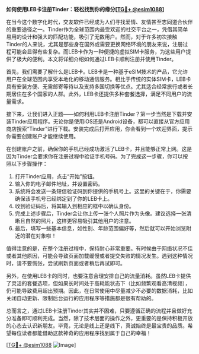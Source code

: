 **如何使用LEB卡注册Tinder：轻松找到你的缘分[[TG💪+ @esim1088](https://t.me/s/esim1088)]**

在当今这个数字化时代，交友软件已经成为人们寻找爱情、友情甚至志同道合伙伴的重要途径之一。Tinder作为全球范围内最受欢迎的社交平台之一，凭借其简单易用的设计和强大的匹配功能，吸引了无数用户。然而，对于许多初次接触Tinder的人来说，尤其是那些身在国外或需要更换网络环境的朋友来说，注册过程可能会显得有些复杂。而LEB卡作为一种便捷的虚拟SIM卡服务，为这些用户提供了极大的便利。本文将详细介绍如何通过LEB卡顺利注册并使用Tinder。

首先，我们需要了解什么是LEB卡。LEB卡是一种基于eSIM技术的产品，它允许用户在全球范围内享受本地化的移动通信服务。相比于传统的实体SIM卡，LEB卡具有安装方便、无需邮寄等待以及支持多国切换等优点。尤其适合经常旅行或者长期居住在多个国家的人群。此外，LEB卡还提供多种套餐选择，满足不同用户的流量需求。

接下来，让我们进入正题——如何利用LEB卡注册Tinder？第一步当然是下载并安装Tinder应用程序。无论你是使用iOS还是Android设备，都可以直接从官方应用商店搜索“Tinder”进行下载。安装完成后打开应用，你会看到一个欢迎界面，提示你需要创建账户才能继续使用。

在创建账户之前，确保你的手机已经成功激活了LEB卡，并且能够正常上网。这是因为Tinder会要求你在注册过程中验证手机号码。为了完成这一步骤，你可以按照以下步骤操作：

1. 打开Tinder应用，点击“开始”按钮。
2. 输入你的电子邮件地址，并设置密码。
3. 系统将会发送一条短信验证码到你提供的手机号上。这里的关键在于，你需要确保该手机号已经绑定到了你的LEB卡上。
4. 收到验证码后，将其输入到相应的框中以确认身份。
5. 完成上述步骤后，Tinder会让你上传一张个人照片作为头像。建议选择一张清晰且自然的照片，这样更容易吸引其他用户的注意。
6. 最后，填写一些基本信息，如性别、年龄范围偏好等，然后就可以开始浏览附近的潜在对象啦！

值得注意的是，在整个注册过程中，保持耐心非常重要。有时候由于网络状况不佳或者其他原因，可能会导致页面加载缓慢或者提交失败的情况发生。遇到这种情况时，请不要慌张，尝试刷新页面或者稍后再试即可。

另外，在使用LEB卡的同时，也要注意合理安排自己的流量消耗。虽然LEB卡提供了灵活的套餐选项，但如果长时间处于高耗能状态下（比如频繁观看高清视频），仍可能导致费用超出预期。因此，在日常使用中尽量减少不必要的数据消耗，比如关闭自动更新、限制后台运行的应用程序等措施都是很有帮助的。

总而言之，通过LEB卡注册Tinder其实并不困难，只要遵循正确的流程并且做好充分准备即可顺利完成。当然，除了技术层面的操作之外，更重要的是保持积极开放的心态去认识新朋友。毕竟，无论是线上还是线下，真诚始终是最宝贵的品质。希望每位读者都能借助这款神奇的应用程序找到属于自己的幸福！

[[TG💪+ @esim1088](https://t.me/s/esim1088) ![Image](https://i.postimg.cc/4NQfJmqS/Snipaste-2025-05-13-00-14-12.png)]